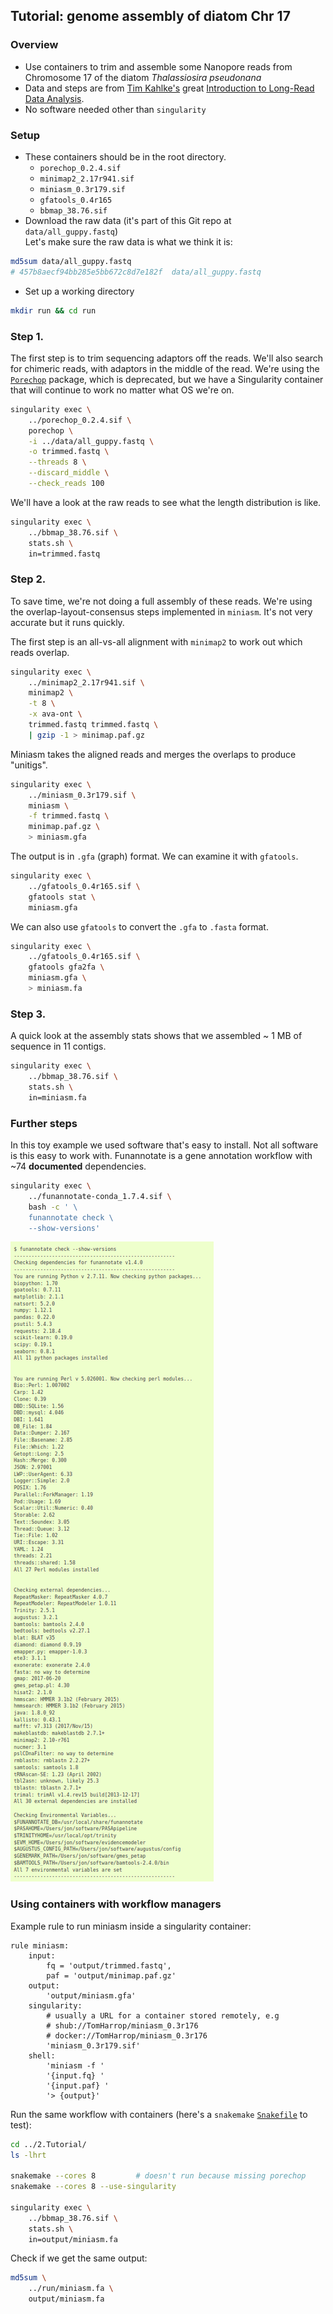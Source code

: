 ## Tutorial: genome assembly of diatom Chr 17

### Overview

- Use containers to trim and assemble some Nanopore reads from Chromosome 17 of the diatom *Thalassiosira pseudonana*
- Data and steps are from [Tim Kahlke's](https://www.uts.edu.au/staff/tim.kahlke) great [Introduction to Long-Read Data Analysis](https://timkahlke.github.io/LongRead_tutorials/).
- No software needed other than `singularity`

### Setup

- These containers should be in the root directory.
    + `porechop_0.2.4.sif`
    + `minimap2_2.17r941.sif`
    + `miniasm_0.3r179.sif`
    + `gfatools_0.4r165`
    + `bbmap_38.76.sif`
- Download the raw data (it's part of this Git repo at `data/all_guppy.fastq`)  
Let's make sure the raw data is what we think it is:

```bash
md5sum data/all_guppy.fastq
# 457b8aecf94bb285e5bb672c8d7e182f  data/all_guppy.fastq
```

- Set up a working directory

```bash
mkdir run && cd run
```


### Step 1.

The first step is to trim sequencing adaptors off the reads.
We'll also search for chimeric reads, with adaptors in the middle of the read.
We're using the [`Porechop`](https://github.com/rrwick/Porechop) package, which is deprecated, but we have a Singularity container that will continue to work no matter what OS we're on.

<!-- shub://TomHarrop/ont-containers:porechop_0.2.4 -->

```bash
singularity exec \
    ../porechop_0.2.4.sif \
    porechop \
    -i ../data/all_guppy.fastq \
    -o trimmed.fastq \
    --threads 8 \
    --discard_middle \
    --check_reads 100
```

We'll have a look at the raw reads to see what the length distribution is like.

<!-- shub://TomHarrop/seq-utils:bbmap_38.76 -->

```bash
singularity exec \
    ../bbmap_38.76.sif \
    stats.sh \
    in=trimmed.fastq
```

### Step 2.

To save time, we're not doing a full assembly of these reads.
We're using the overlap-layout-consensus steps implemented in `miniasm`.
It's not very accurate but it runs quickly.

The first step is an all-vs-all alignment with `minimap2` to work out which reads overlap.

<!-- shub://TomHarrop/singularity-containers:minimap2_2.17r941 -->

```bash
singularity exec \
    ../minimap2_2.17r941.sif \
    minimap2 \
    -t 8 \
    -x ava-ont \
    trimmed.fastq trimmed.fastq \
    | gzip -1 > minimap.paf.gz
```

Miniasm takes the aligned reads and merges the overlaps to produce "unitigs".

<!-- shub://TomHarrop/assemblers:miniasm_0.3r179 -->

```bash
singularity exec \
    ../miniasm_0.3r179.sif \
    miniasm \
    -f trimmed.fastq \
    minimap.paf.gz \
    > miniasm.gfa
```

The output is in `.gfa` (graph) format. 
We can examine it with `gfatools`.

<!-- shub://TomHarrop/assembly-utils:gfatools_0.4r165 -->

```bash
singularity exec \
    ../gfatools_0.4r165.sif \
    gfatools stat \
    miniasm.gfa
```

We can also use `gfatools` to convert the `.gfa` to `.fasta` format.

<!-- shub://TomHarrop/assembly-utils:gfatools_0.4r165 -->

```bash
singularity exec \
    ../gfatools_0.4r165.sif \
    gfatools gfa2fa \
    miniasm.gfa \
    > miniasm.fa
```

### Step 3.

A quick look at the assembly stats shows that we assembled ~ 1 MB of sequence in 11 contigs.

<!-- shub://TomHarrop/seq-utils:bbmap_38.76 -->

```bash
singularity exec \
    ../bbmap_38.76.sif \
    stats.sh \
    in=miniasm.fa
```

### Further steps

In this toy example we used software that's easy to install.
Not all software is this easy to work with.
Funannotate is a gene annotation workflow with ~74 **documented** dependencies.

<!-- shub://TomHarrop/funannotate-singularity:funannotate-conda_1.7.4 -->

```bash
singularity exec \
    ../funannotate-conda_1.7.4.sif \
    bash -c ' \
    funannotate check \
    --show-versions'
```

![](../img/screenshot-funannotate.readthedocs.io-2020.06.25-16_11_20.png "Funannotate dependencies")

### Using containers with workflow managers

Example rule to run miniasm inside a singularity container:

```python3
rule miniasm:
    input:
        fq = 'output/trimmed.fastq',
        paf = 'output/minimap.paf.gz'
    output:
        'output/miniasm.gfa'
    singularity:
        # usually a URL for a container stored remotely, e.g
        # shub://TomHarrop/miniasm_0.3r176
        # docker://TomHarrop/miniasm_0.3r176
        'miniasm_0.3r179.sif'
    shell:
        'miniasm -f '
        '{input.fq} '
        '{input.paf} '
        '> {output}'
```

Run the same workflow with containers (here's a `snakemake` [`Snakefile`](Snakefile) to test):

```bash
cd ../2.Tutorial/
ls -lhrt

snakemake --cores 8         # doesn't run because missing porechop
snakemake --cores 8 --use-singularity

singularity exec \
    ../bbmap_38.76.sif \
    stats.sh \
    in=output/miniasm.fa
```

Check if we get the same output:

```bash
md5sum \
    ../run/miniasm.fa \
    output/miniasm.fa
```